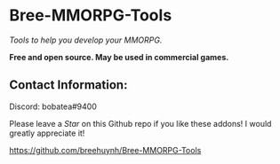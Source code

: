 # Bree-MMORPG-Tools

*Tools to help you develop your MMORPG.*

**Free and open source. May be used in commercial games.**

## Contact Information:
Discord: bobatea#9400

Please leave a *Star* on this Github repo if you like these addons! I would greatly appreciate it!

https://github.com/breehuynh/Bree-MMORPG-Tools

